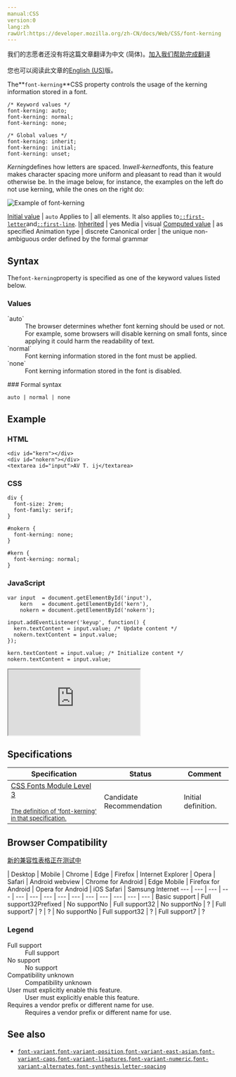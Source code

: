 ```yaml
---
manual:CSS
version:0
lang:zh
rawUrl:https://developer.mozilla.org/zh-CN/docs/Web/CSS/font-kerning
---
```




<bdi>我们的志愿者还没有将这篇文章翻译为<bdi>中文 (简体)</bdi>。[加入我们帮助完成翻译](%30113 "")<br></br>您也可以阅读此文章的[English (US)](%30114 "")版。</bdi>






The**`font-kerning`**CSS property controls the usage of the kerning information stored in a font.


```
/* Keyword values */
font-kerning: auto;
font-kerning: normal;
font-kerning: none;

/* Global values */
font-kerning: inherit;
font-kerning: initial;
font-kerning: unset;
```


*Kerning*defines how letters are spaced. In*well-kerned*fonts, this feature makes character spacing more uniform and pleasant to read than it would otherwise be. In the image below, for instance, the examples on the left do not use kerning, while the ones on the right do:



![Example of font-kerning](%30107.png "")


[Initial value](%28552 "") | `auto` 
Applies to | all elements. It also applies to[`::first-letter`](%28553 "The ::first-letter CSS pseudo-element applies styles to the first letter of the first line of a block-level element, but only when not preceded by other content (such as images or inline tables).")and[`::first-line`](%28554 "The ::first-line CSS pseudo-element applies styles to the first line of a block-level element."). 
[Inherited](%28555 "") | yes 
Media | visual 
[Computed value](%28556 "") | as specified 
Animation type | discrete 
Canonical order | the unique non-ambiguous order defined by the formal grammar 


## Syntax<a name="Syntax"></a>


The`font-kerning`property is specified as one of the keyword values listed below.


### Values<a name="Values"></a>
<dl><dt id=''>`auto`</dt><dd>The browser determines whether font kerning should be used or not. For example, some browsers will disable kerning on small fonts, since applying it could harm the readability of text.</dd><dt id=''>`normal`</dt><dd>Font kerning information stored in the font must be applied.</dd><dt id=''>`none`</dt><dd>Font kerning information stored in the font is disabled.</dd></dl>
### Formal syntax<a name="Formal_syntax"></a>

```
auto | normal | none
```

## Example<a name="Example"></a>

### HTML<a name="HTML"></a>

```
<div id="kern"></div>
<div id="nokern"></div>
<textarea id="input">AV T. ij</textarea>
```

### CSS<a name="CSS"></a>

```
div {
  font-size: 2rem;
  font-family: serif;
}

#nokern {
  font-kerning: none;
}

#kern {
  font-kerning: normal;
}
```

### JavaScript<a name="JavaScript"></a>

```
var input  = document.getElementById('input'),
    kern   = document.getElementById('kern'),
    nokern = document.getElementById('nokern');

input.addEventListener('keyup', function() {
  kern.textContent = input.value; /* Update content */
  nokern.textContent = input.value;
});

kern.textContent = input.value; /* Initialize content */
nokern.textContent = input.value;
```


<iframe src='https://mdn.mozillademos.org/en-US/docs/Web/CSS/font-kerning$samples/Example?revision=1319160' width='null' height='null'></iframe>



## Specifications<a name="Specifications"></a>

Specification | Status | Comment 
 ---  |  ---  |  ---  | 
[CSS Fonts Module Level 3<br></br><small>The definition of &#39;font-kerning&#39; in that specification.</small>](%30115 "") | Candidate Recommendation | Initial definition. 


## Browser Compatibility<a name="Browser_Compatibility"></a>
[新的兼容性表格正在测试中<i></i>](%3360 "")

 | <abbr>Desktop<i></i></abbr> | <abbr>Mobile<i></i></abbr> 
 | <abbr>Chrome<i></i></abbr> | <abbr>Edge<i></i></abbr> | <abbr>Firefox<i></i></abbr> | <abbr>Internet Explorer<i></i></abbr> | <abbr>Opera<i></i></abbr> | <abbr>Safari<i></i></abbr> | <abbr>Android webview<i></i></abbr> | <abbr>Chrome for Android<i></i></abbr> | <abbr>Edge Mobile<i></i></abbr> | <abbr>Firefox for Android<i></i></abbr> | <abbr>Opera for Android<i></i></abbr> | <abbr>iOS Safari<i></i></abbr> | <abbr>Samsung Internet<i></i></abbr> 
 ---  |  ---  |  ---  |  ---  |  ---  |  ---  |  ---  |  ---  |  ---  |  ---  |  ---  |  ---  |  ---  |  ---  | 
Basic support | <abbr>Full support</abbr>32<abbr>Prefixed<i></i></abbr> | <abbr>No support</abbr>No | <abbr>Full support</abbr>32 | <abbr>No support</abbr>No | <abbr>?</abbr> | <abbr>Full support</abbr>7 | <abbr>?</abbr> | <abbr>?</abbr> | <abbr>No support</abbr>No | <abbr>Full support</abbr>32 | <abbr>?</abbr> | <abbr>Full support</abbr>7 | <abbr>?</abbr> 


### Legend<a name="Legend"></a>
<dl><dt id=''><abbr>Full support</abbr></dt><dd>Full support</dd><dt id=''><abbr>No support</abbr></dt><dd>No support</dd><dt id=''><abbr>Compatibility unknown</abbr></dt><dd>Compatibility unknown</dd><dt id=''><abbr>User must explicitly enable this feature.<i></i></abbr></dt><dd>User must explicitly enable this feature.</dd><dt id=''><abbr>Requires a vendor prefix or different name for use.<i></i></abbr></dt><dd>Requires a vendor prefix or different name for use.</dd></dl>

## See also<a name="See_also"></a>

* [`font-variant`](%30116 "The font-variant CSS property is a shorthand for the longhand properties font-variant-caps, font-variant-numeric, font-variant-alternates, font-variant-ligatures, and font-variant-east-asian. You can also set the CSS Level 2 (Revision 1) values of font-variant, (that is, normal or small-caps), by using the font shorthand."),[`font-variant-position`](%30117 "The font-variant-position CSS property controls the usage of alternate, smaller glyphs that are positioned as superscript or subscript relative to the baseline of the font (which remains unchanged). These glyphs are likely to be used in <sub> and <sup> elements."),[`font-variant-east-asian`](%30118 "The font-variant-east-asian CSS property controls the usage of alternate glyphs for East Asian scripts, like Japanese and Chinese."),[`font-variant-caps`](%30119 "The font-variant-caps CSS property controls the usage of alternate glyphs for capital letters."),[`font-variant-ligatures`](%30120 "The font-variant-ligatures CSS property controls which ligatures and contextual forms are used in textual content of the elements it applies to. This leads to more harmonized forms in the resulting text."),[`font-variant-numeric`](%30121 "The font-variant-numeric CSS property controls the usage of alternate glyphs for numbers, fractions, and ordinal markers."),[`font-variant-alternates`](%28550 "The font-variant-alternates CSS property controls the usage of alternate glyphs. These alternate glyphs may be referenced by alternative names defined in @font-feature-values."),[`font-synthesis`](%30122 "The font-synthesis CSS property controls which missing typefaces, bold or italic, may be synthesized by the browser."),[`letter-spacing`](%30123 "The letter-spacing CSS property specifies the spacing behavior between text characters.")




